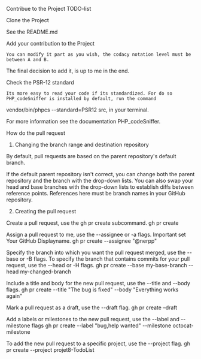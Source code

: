 Contribue to the Project TODO-list 

Clone the Project

See the README.md

Add your contribution to the Project

	You can modify it part as you wish, the codacy notation level must be between A and B.
The final decision to add it, is up to me in the end.

Check the PSR-12 standard

	Its more easy to read your code if its standardized. For do so PHP_codeSniffer is installed by default, run the command 

vendor/bin/phpcs --standard=PSR12 src, in your terminal.

For more information see the documentation PHP_codeSniffer.


How do the pull request

1)	Changing the branch range and destination repository

By default, pull requests are based on the parent repository's default branch.

If the default parent repository isn't correct, you can change both the parent repository and the branch with the drop-down lists. You can also swap your head and base branches with the drop-down lists to establish diffs between reference points. References here must be branch names in your GitHub repository.

2)	Creating the pull request

Create a pull request, use the gh pr create subcommand.
gh pr create

Assign a pull request to me, use the --assignee or -a flags. Important set Your GitHub Displayname.
gh pr create --assignee "@nerpp"

Specify the branch into which you want the pull request merged, use the --base or -B flags. To specify the branch that contains commits for your pull request, use the --head or -H flags.
gh pr create --base my-base-branch --head my-changed-branch

Include a title and body for the new pull request, use the --title and --body flags.
gh pr create --title "The bug is fixed" --body "Everything works again"

Mark a pull request as a draft, use the --draft flag.
gh pr create –draft

Add a labels or milestones to the new pull request, use the --label and --milestone flags
gh pr create --label "bug,help wanted" --milestone octocat-milestone

To add the new pull request to a specific project, use the --project flag.
gh pr create --project projet8-TodoList



